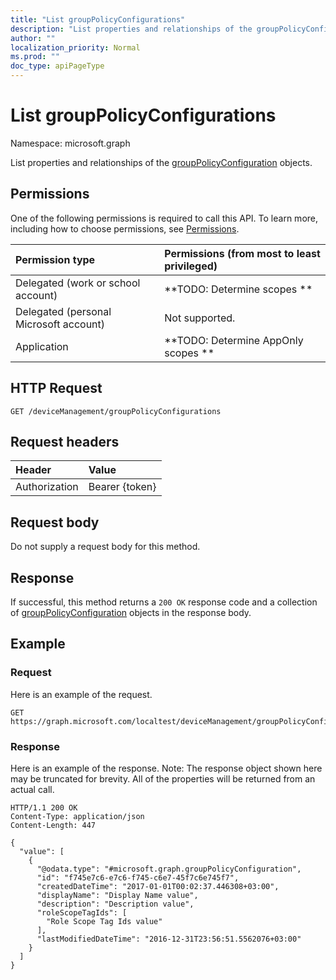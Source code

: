 ```yaml
---
title: "List groupPolicyConfigurations"
description: "List properties and relationships of the groupPolicyConfiguration objects."
author: ""
localization_priority: Normal
ms.prod: ""
doc_type: apiPageType
---
```


# List groupPolicyConfigurations

Namespace: microsoft.graph

List properties and relationships of the [groupPolicyConfiguration](../resources/grouppolicyconfiguration.md) objects.

## Permissions
One of the following permissions is required to call this API. To learn more, including how to choose permissions, see [Permissions](/concepts/permissions-reference.md).

|Permission type|Permissions (from most to least privileged)|
|:---|:---|
|Delegated (work or school account)|**TODO: Determine scopes **|
|Delegated (personal Microsoft account)|Not supported.|
|Application|**TODO: Determine AppOnly scopes **|

## HTTP Request
<!-- {
  "blockType": "ignored"
}
-->
``` http
GET /deviceManagement/groupPolicyConfigurations
```

## Request headers
|Header|Value|
|:---|:---|
|Authorization|Bearer {token}|

## Request body
Do not supply a request body for this method.

## Response
If successful, this method returns a `200 OK` response code and a collection of [groupPolicyConfiguration](../resources/grouppolicyconfiguration.md) objects in the response body.

## Example

### Request
Here is an example of the request.
<!-- {
  "blockType": "request",
  "name": "get_grouppolicyconfiguration"
}
-->
``` http
GET https://graph.microsoft.com/localtest/deviceManagement/groupPolicyConfigurations
```

### Response
Here is an example of the response. Note: The response object shown here may be truncated for brevity. All of the properties will be returned from an actual call.
<!-- {
  "blockType": "response",
  "truncated": true,
  "@odata.type": "collection(microsoft.graph.grouppolicyconfiguration)"
}
-->
``` http
HTTP/1.1 200 OK
Content-Type: application/json
Content-Length: 447

{
  "value": [
    {
      "@odata.type": "#microsoft.graph.groupPolicyConfiguration",
      "id": "f745e7c6-e7c6-f745-c6e7-45f7c6e745f7",
      "createdDateTime": "2017-01-01T00:02:37.446308+03:00",
      "displayName": "Display Name value",
      "description": "Description value",
      "roleScopeTagIds": [
        "Role Scope Tag Ids value"
      ],
      "lastModifiedDateTime": "2016-12-31T23:56:51.5562076+03:00"
    }
  ]
}
```

